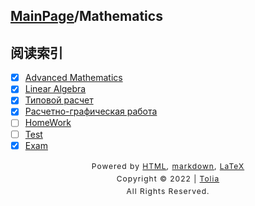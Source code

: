 ## [MainPage](../index.md)/Mathematics

## 阅读索引

- [x] [Advanced Mathematics](AdvancedMathematics.md)
- [x] [Linear Algebra](LinearAlgebra.md)
- [x] [Типовой расчет](TypeWork.md)
- [x] [Расчетно-графическая работа](GraphicWork1/GraphicWork.md)
- [ ] [HomeWork](HomeWork/Task.md)
- [ ] [Test](Test.md)
- [x] [Exam](../404.md)

<style type="text/css">
    #footer {
        position: relative;
        margin: 0 auto;
        line-height: 20px;
        text-align: center;
        font-size: 12px;
        letter-spacing: 1px;
    }
 
    .content {
        height: 1800px;
        width: 100%;
        text-align: center;
    }
</style>

<div id="footer">
    Powered by
    <a href="https://html5up.net">HTML</a>, 
    <a href="https://markdown.com.cn/">markdown</a>, 
    <a href="https://www.latex-project.org/">LaTeX</a>
    <br>
    Copyright © 2022 | 
    <a href="https://tolia-gh.github.io">Tolia</a>
    <br>
    All Rights Reserved.
    <br>
</div>
